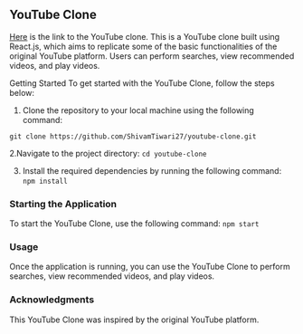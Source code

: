 ## YouTube Clone

[Here](https://ownyoutubeclone.netlify.app/) is the link to the YouTube clone.
This is a YouTube clone built using React.js,  which aims to replicate some of the basic functionalities of the original YouTube platform. Users can perform searches, view recommended videos, and play videos.


Getting Started
To get started with the YouTube Clone, follow the steps below:

1. Clone the repository to your local machine using the following command:

`git clone https://github.com/ShivamTiwari27/youtube-clone.git`

2.Navigate to the project directory: `cd youtube-clone`

3. Install the required dependencies by running the following command: `npm install`



### Starting the Application
To start the YouTube Clone, use the following command: `npm start`


### Usage
Once the application is running, you can use the YouTube Clone to perform searches, view recommended videos, and play videos.

### Acknowledgments
This YouTube Clone was inspired by the original YouTube platform.
